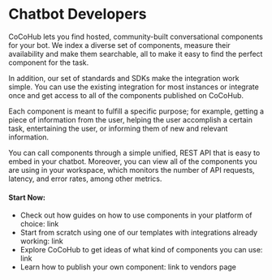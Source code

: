 
# Chatbot Developers

CoCoHub lets you find hosted, community-built conversational components for your bot. We index a diverse set of components, measure their availability and make them searchable, all to make it easy to find the perfect component for the task.

In addition, our set of standards and SDKs make the integration work simple. You can use the existing integration for most instances or integrate once and get access to all of the components published on CoCoHub.

Each component is meant to fulfill a specific purpose; for example, getting a piece of information from the user, helping the user accomplish a certain task, entertaining the user, or informing them of new and relevant information.

You can call components through a simple unified, REST API that is easy to embed in your chatbot. Moreover, you can view all of the components you are using in your workspace, which monitors the number of API requests, latency, and error rates, among other metrics.

#### Start Now:

- Check out how guides on how to use components in your platform of choice: link
- Start from scratch using one of our templates with integrations already working: link
- Explore CoCoHub to get ideas of what kind of components you can use: link
- Learn how to publish your own component: link to vendors page